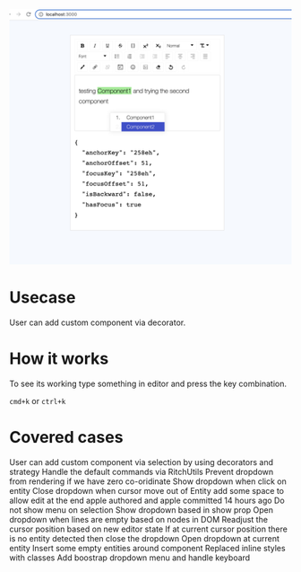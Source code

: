 ![alt text](example.png) 

# Usecase

User can add custom component via decorator.

# How it works
To see its working type something in editor and press the key combination.

`cmd+k` or `ctrl+k`

# Covered cases
User can add custom component via selection by using decorators and strategy
Handle the default commands via RitchUtils
Prevent dropdown from rendering if we have zero co-oridinate
Show dropdown when click on entity
Close dropdown when cursor move out of Entity
add some space to allow edit at the end
apple authored and apple committed 14 hours ago
Do not show menu on selection 
Show dropdown based in show prop 
Open dropdown when lines are empty based on nodes in DOM
Readjust the cursor position based on new editor state
If at current cursor position there is no entity detected then close the dropdown
Open dropdown at current entity 
Insert some empty entities around component
Replaced inline styles with classes
Add boostrap dropdown menu and handle keyboard